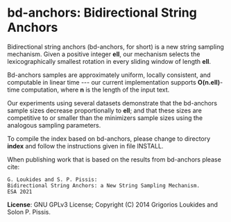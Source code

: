 bd-anchors: Bidirectional String Anchors
===

Bidirectional string anchors (bd-anchors, for short) is a new string sampling mechanism. Given a positive integer <b>ell</b>, our mechanism selects the lexicographically smallest rotation in every sliding  window of length <b>ell</b>. 

Bd-anchors samples are approximately uniform, locally consistent, and computable in linear time --- our current implementation supports <b>O(n.ell)</b>-time computation, where <b>n</b> is the length of the input text. 

Our experiments using several datasets demonstrate that the bd-anchors sample sizes decrease proportionally to <b>ell</b>; and that these sizes are competitive to or smaller than the minimizers sample sizes using the analogous sampling parameters.

To compile the index based on bd-anchors, please change to directory <b>index</b> and follow the instructions given in file INSTALL.

When publishing work that is based on the results from bd-anchors please cite:
```
G. Loukides and S. P. Pissis:
Bidirectional String Anchors: a New String Sampling Mechanism. 
ESA 2021
```

<b>License</b>: GNU GPLv3 License; Copyright (C) 2014 Grigorios Loukides and Solon P. Pissis.
